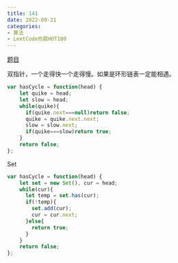 ```yaml
---
title: 141
date: 2022-09-21
categories: 
- 算法
- LeetCode热题HOT100
---
```


[题目](https://leetcode.cn/problems/linked-list-cycle/)

双指针，一个走得快一个走得慢。如果是环形链表一定能相遇。
```js
var hasCycle = function(head) {
    let quike = head;
    let slow = head;
    while(quike){
      if(quike.next===null)return false;
      quike = quike.next.next;
      slow = slow.next;
      if(quike===slow)return true;
    }
    return false;
};
```

Set
```js
var hasCycle = function(head) {
    let set = new Set(), cur = head;
    while(cur){
      let temp = set.has(cur);
      if(!temp){
        set.add(cur);
        cur = cur.next;
      }else{
        return true;
      }
    }
    return false;
};
```